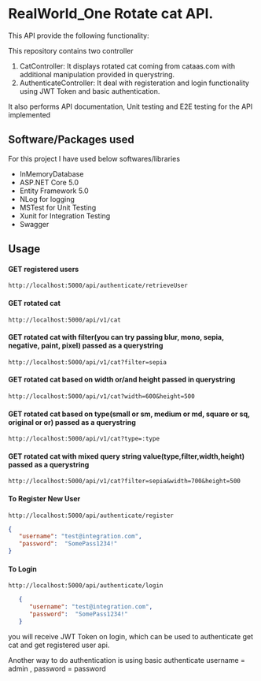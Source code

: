 
# RealWorld_One Rotate cat API.

This API provide the following functionality:

This repository contains two controller
1. CatController: It displays rotated cat coming from cataas.com with additional manipulation provided in querystring.
 2. AuthenticateController: It deal with registeration and login functionality using JWT Token and basic authentication.

It also performs API documentation, Unit testing and E2E testing for the API implemented

## Software/Packages used
For this project I have used below softwares/libraries

- InMemoryDatabase
- ASP.NET Core 5.0
- Entity Framework 5.0
- NLog for logging
- MSTest for Unit Testing
- Xunit for Integration Testing
- Swagger

## Usage
#### GET registered users
```http://localhost:5000/api/authenticate/retrieveUser```
 
#### GET rotated cat
```http://localhost:5000/api/v1/cat```

#### GET rotated cat with filter(you can try passing blur, mono, sepia, negative, paint, pixel) passed as a querystring
```http://localhost:5000/api/v1/cat?filter=sepia```

#### GET rotated cat based on width or/and height passed in querystring
```http://localhost:5000/api/v1/cat?width=600&height=500```

#### GET rotated cat based on type(small or sm, medium or md, square or sq, original or or) passed as a querystring
```http://localhost:5000/api/v1/cat?type=:type```

#### GET rotated cat with mixed query string value(type,filter,width,height) passed as a querystring
```http://localhost:5000/api/v1/cat?filter=sepia&width=700&height=500```

#### To Register New User
```http://localhost:5000/api/authenticate/register```

```json
{
   "username": "test@integration.com",
   "password":  "SomePass1234!"
}
```

#### To Login
```http://localhost:5000/api/authenticate/login```
```json
   {
      "username": "test@integration.com",
      "password":  "SomePass1234!"
   }
```

you will receive JWT Token on login, which can be used to authenticate 
get cat and get registered user api.

Another way to do authentication is using basic authenticate 
username = admin ,
password = password

